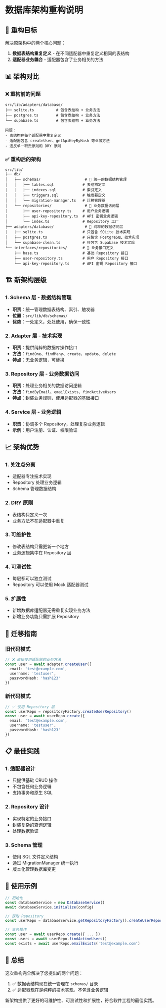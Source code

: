 # 数据库架构重构说明

## 🎯 重构目标

解决原架构中的两个核心问题：
1. **数据表结构重复定义** - 在不同适配器中重复定义相同的表结构
2. **适配器业务耦合** - 适配器包含了业务相关的方法

## 📊 架构对比

### ❌ 重构前的问题

```
src/lib/adapters/database/
├── sqlite.ts          # 包含表结构 + 业务方法
├── postgres.ts        # 包含表结构 + 业务方法  
└── supabase.ts        # 包含表结构 + 业务方法

问题：
- 表结构在每个适配器中重复定义
- 适配器包含 createUser、getApiKeyByHash 等业务方法
- 违反单一职责原则和 DRY 原则
```

### ✅ 重构后的架构

```
src/lib/
├── db/
│   ├── schemas/                    # 📁 统一的数据结构管理
│   │   ├── tables.sql             # 表结构定义
│   │   ├── indexes.sql            # 索引定义
│   │   ├── triggers.sql           # 触发器定义
│   │   └── migration-manager.ts   # 迁移管理器
│   └── repositories/               # 📁 业务数据访问层
│       ├── user-repository.ts     # 用户业务逻辑
│       ├── api-key-repository.ts  # API 密钥业务逻辑
│       └── index.ts               # Repository 工厂
├── adapters/database/              # 📁 纯粹的数据访问层
│   ├── sqlite.ts                  # 只包含 SQLite 技术实现
│   ├── postgres.ts                # 只包含 PostgreSQL 技术实现
│   └── supabase-clean.ts          # 只包含 Supabase 技术实现
└── interfaces/repositories/       # 📁 业务接口定义
    ├── base.ts                    # 基础 Repository 接口
    ├── user-repository.ts         # 用户 Repository 接口
    └── api-key-repository.ts      # API 密钥 Repository 接口
```

## 🏗️ 新架构层级

### 1. **Schema 层** - 数据结构管理
- **职责**：统一管理数据表结构、索引、触发器
- **位置**：`src/lib/db/schemas/`
- **优势**：一处定义，处处使用，确保一致性

### 2. **Adapter 层** - 技术实现
- **职责**：提供纯粹的数据库操作接口
- **方法**：`findOne`、`findMany`、`create`、`update`、`delete`
- **特点**：无业务逻辑，可替换

### 3. **Repository 层** - 业务数据访问
- **职责**：处理业务相关的数据访问逻辑
- **方法**：`findByEmail`、`emailExists`、`findActiveUsers`
- **特点**：封装业务规则，使用适配器的基础接口

### 4. **Service 层** - 业务逻辑
- **职责**：协调多个 Repository，处理复杂业务逻辑
- **示例**：用户注册、认证、权限验证

## 📈 架构优势

### 1. **关注点分离**
- 适配器专注技术实现
- Repository 处理业务逻辑
- Schema 管理数据结构

### 2. **DRY 原则**
- 表结构只定义一次
- 业务方法不在适配器中重复

### 3. **可维护性**
- 修改表结构只需更新一个地方
- 业务逻辑集中在 Repository 层

### 4. **可测试性**
- 每层都可以独立测试
- Repository 可以使用 Mock 适配器测试

### 5. **扩展性**
- 新增数据库适配器无需重复实现业务方法
- 新增业务功能只需扩展 Repository

## 🔄 迁移指南

### 旧代码模式
```typescript
// ❌ 直接使用适配器的业务方法
const user = await adapter.createUser({
  email: 'test@example.com',
  username: 'testuser',
  passwordHash: 'hash123'
})
```

### 新代码模式
```typescript
// ✅ 使用 Repository 层
const userRepo = repositoryFactory.createUserRepository()
const user = await userRepo.create({
  email: 'test@example.com',
  username: 'testuser',
  passwordHash: 'hash123'
})
```

## 📋 最佳实践

### 1. **适配器设计**
- 只提供基础 CRUD 操作
- 不包含任何业务逻辑
- 支持事务和原生 SQL

### 2. **Repository 设计**
- 实现特定的业务接口
- 封装复杂的查询逻辑
- 处理数据验证

### 3. **Schema 管理**
- 使用 SQL 文件定义结构
- 通过 MigrationManager 统一执行
- 版本化管理数据库变更

## 🚀 使用示例

```typescript
// 初始化
const databaseService = new DatabaseService()
await databaseService.initialize(config)

// 获取 Repository
const userRepo = databaseService.getRepositoryFactory().createUserRepository()

// 业务操作
const user = await userRepo.create({ ... })
const users = await userRepo.findActiveUsers()
const exists = await userRepo.emailExists('test@example.com')
```

## 🎉 总结

这次重构完全解决了您提出的两个问题：
1. ✅ 数据表结构现在统一管理在 `schemas/` 目录
2. ✅ 适配器现在是纯粹的技术实现，不包含业务逻辑

新架构提供了更好的可维护性、可测试性和扩展性，符合软件工程的最佳实践。